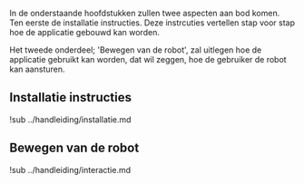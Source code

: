 
In de onderstaande hoofdstukken zullen twee aspecten aan bod komen. Ten eerste de installatie instructies. Deze instrcuties vertellen stap voor stap hoe de applicatie gebouwd kan worden.

Het tweede onderdeel; 'Bewegen van de robot', zal uitlegen hoe de applicatie gebruikt kan worden, dat wil zeggen, hoe de gebruiker de robot kan aansturen.

## Installatie instructies

!sub ../handleiding/installatie.md

## Bewegen van de robot

!sub ../handleiding/interactie.md
